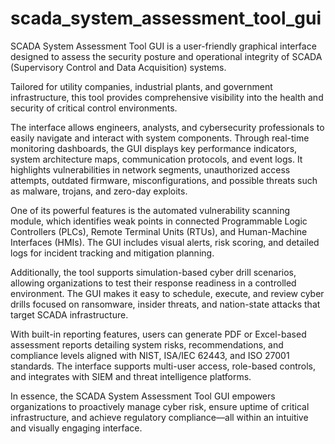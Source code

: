 # scada_system_assessment_tool_gui
SCADA System Assessment Tool GUI is a user-friendly graphical interface designed to assess the security posture and operational integrity of SCADA (Supervisory Control and Data Acquisition) systems.


Tailored for utility companies, industrial plants, and government infrastructure, this tool provides comprehensive visibility into the health and security of critical control environments.

The interface allows engineers, analysts, and cybersecurity professionals to easily navigate and interact with system components. 
Through real-time monitoring dashboards, the GUI displays key performance indicators, system architecture maps, communication protocols, and event logs. 
It highlights vulnerabilities in network segments, unauthorized access attempts, outdated firmware, misconfigurations, and possible threats such as malware, trojans, and zero-day exploits.

One of its powerful features is the automated vulnerability scanning module, which identifies weak points in connected Programmable Logic Controllers (PLCs), Remote Terminal Units (RTUs), 
and Human-Machine Interfaces (HMIs). The GUI includes visual alerts, risk scoring, and detailed logs for incident tracking and mitigation planning.

Additionally, the tool supports simulation-based cyber drill scenarios, allowing organizations to test their response readiness in a controlled environment. 
The GUI makes it easy to schedule, execute, and review cyber drills focused on ransomware, insider threats, and nation-state attacks that target SCADA infrastructure.

With built-in reporting features, users can generate PDF or Excel-based assessment reports detailing system risks, recommendations, and compliance levels aligned with NIST, ISA/IEC 62443, and ISO 27001 standards. 
The interface supports multi-user access, role-based controls, and integrates with SIEM and threat intelligence platforms.

In essence, the SCADA System Assessment Tool GUI empowers organizations to proactively manage cyber risk, ensure uptime of critical infrastructure, 
and achieve regulatory compliance—all within an intuitive and visually engaging interface.

